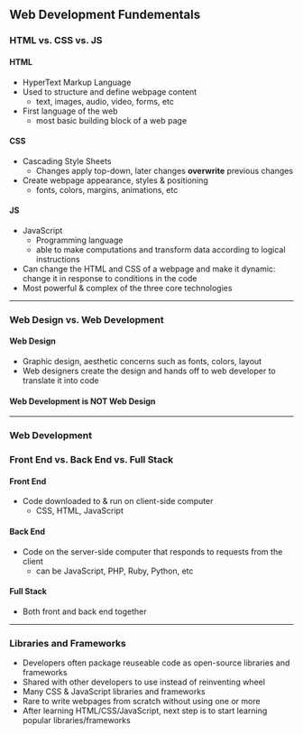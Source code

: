 ## Web Development Fundementals

### HTML vs. CSS vs. JS

#### HTML
- HyperText Markup Language
- Used to structure and define webpage content 
    - text, images, audio, video, forms, etc
- First language of the web 
    - most basic building block of a web page

#### CSS
- Cascading Style Sheets
    - Changes apply top-down, later changes **overwrite** previous changes
- Create webpage appearance, styles & positioning 
    - fonts, colors, margins, animations, etc

#### JS
- JavaScript
    - Programming language 
    - able to make computations and transform data according to logical 
instructions
- Can change the HTML and CSS of a webpage and make it dynamic: change it in response to conditions in the code
- Most powerful & complex of the three core technologies

---

### Web Design vs. Web Development
#### Web Design
- Graphic design, aesthetic concerns such as fonts, colors, layout
- Web designers create the design and hands off to web developer to translate it into code

#### Web Development is NOT Web Design

---

### Web Development
### Front End vs. Back End vs. Full Stack
#### Front End
- Code downloaded to & run on client-side computer 
    - CSS, HTML, JavaScript

#### Back End
- Code on the server-side computer that responds to requests from the client 
    - can be JavaScript, PHP, Ruby, Python, etc

#### Full Stack 
 - Both front and back end together



---


### Libraries and Frameworks
- Developers often package reuseable code as open-source libraries and frameworks
- Shared with other developers to use instead of reinventing wheel 
- Many CSS & JavaScript libraries and frameworks
- Rare to write webpages from scratch without using one or more
- After learning HTML/CSS/JavaScript, next step is to start learning popular libraries/frameworks